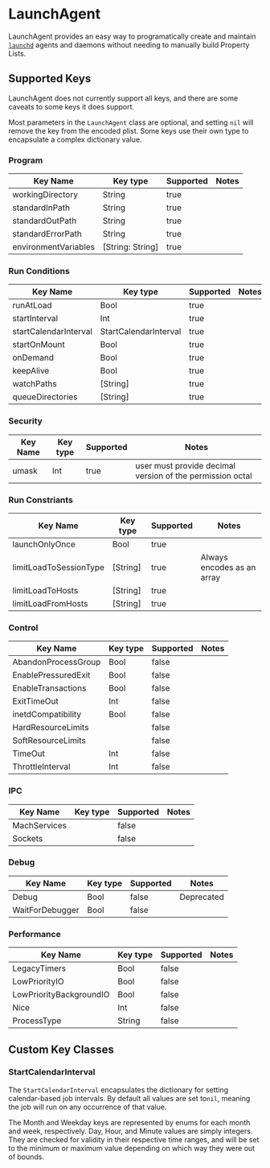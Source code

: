 # LaunchAgent

LaunchAgent provides an easy way to programatically create and maintain [`launchd`][launchd] agents and daemons without needing to manually build Property Lists. 

[launchd]: http://www.launchd.info

## Supported Keys

LaunchAgent does not currently support all keys, and there are some caveats to some keys it does support. 

Most parameters in the `LaunchAgent` class are optional, and setting `nil` will remove the key from the encoded plist. 
Some keys use their own type to encapsulate a complex dictionary value. 

### Program
| Key Name             | Key type         | Supported | Notes |
|----------------------|------------------|-----------|-------|
| workingDirectory     | String           | true      | |
| standardInPath       | String           | true      | |
| standardOutPath      | String           | true      | |
| standardErrorPath    | String           | true      | |
| environmentVariables | [String: String] | true      | |

### Run Conditions
| Key Name              | Key type              | Supported | Notes |
|-----------------------|-----------------------|-----------|-------|
| runAtLoad             | Bool                  | true     | |
| startInterval         | Int                   | true     | |
| startCalendarInterval | StartCalendarInterval | true     | |
| startOnMount          | Bool                  | true     | |
| onDemand              | Bool                  | true     | |
| keepAlive             | Bool                  | true     | |
| watchPaths            | [String]              | true     | |
| queueDirectories      | [String]              | true     | |

### Security
| Key Name | Key type | Supported | Notes |
|----------|----------|-----------|-------|
| umask    | Int      | true      | user must provide decimal version of the permission octal |

### Run Constriants
| Key Name               | Key type | Supported | Notes |
|------------------------|----------|-----------|-------|
| launchOnlyOnce         | Bool     | true      | |
| limitLoadToSessionType | [String] | true      | Always encodes as an array |
| limitLoadToHosts       | [String] | true      | |
| limitLoadFromHosts     | [String] | true      | |


### Control
| Key Name            | Key type | Supported | Notes |
|---------------------|----------|-----------|-------|
| AbandonProcessGroup | Bool     | false     |       |
| EnablePressuredExit | Bool     | false     |       |
| EnableTransactions  | Bool     | false     |       |
| ExitTimeOut         | Int      | false     |       |
| inetdCompatibility  | Bool     | false     |       |
| HardResourceLimits  |          | false     |       |
| SoftResourceLimits  |          | false     |       |
| TimeOut             | Int      | false     |       |
| ThrottleInterval    | Int      | false     |       |

### IPC
| Key Name     | Key type | Supported | Notes |
|--------------|----------|-----------|-------|
| MachServices |          | false     |       |
| Sockets      |          | false     |       |


### Debug
| Key Name        | Key type | Supported | Notes |
|-----------------|----------|-----------|-------|
| Debug           | Bool     | false     | Deprecated |
| WaitForDebugger | Bool     | false     |            |

### Performance
| Key Name                | Key type | Supported | Notes |
|-------------------------|----------|-----------|-------|
| LegacyTimers            | Bool     | false     | |
| LowPriorityIO           | Bool     | false     | |
| LowPriorityBackgroundIO | Bool     | false     | |
| Nice                    | Int      | false     | |
| ProcessType             | String   | false     | |


## Custom Key Classes

### StartCalendarInterval

The `StartCalendarInterval` encapsulates the dictionary for setting calendar-based job intervals. 
By default all values are set to`nil`, meaning the job will run on any occurrence of that value. 

The Month and Weekday keys are represented by enums for each month and week, respectively. 
Day, Hour, and Minute values are simply integers. They are checked for validity in their 
respective time ranges, and will be set to the minimum or maximum value depending on which way they were out of bounds. 

